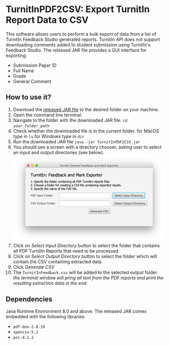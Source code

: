 # TurnitInPDF2CSV: Export TurnitIn Report Data to CSV 
This software allows users to perform a bulk export of data from a list of TurnitIn Feedback Studio generated reports. 
TurnitIn API does not support downloading comments added to student submission using TurnitIn's Feedback Studio. The released JAR file provides a GUI interface for exporting:
* Submission Paper ID
* Full Name
* Grade
* General Comment
## How to use it?
1. Download the [released JAR file](https://github.com/kstepanyan/TurnitInPDF2CSV/releases/download/v0.1/TurnitInPDF2CSV.jar) to the desired folder on your machine.
1. Open the command line terminal.
1. Navigate to the folder with the downloaded JAR file. 
        ```
        cd your_folder_path
        ```
1. Check whether the downloaded file is in the current folder.
        for MacOS type in
        ```
        ls
        ```
        for Windows type in
        ```
        dir
        ```
1. Run the downloaded JAR file
        ```
        java -jar TurnitInPDF2CSV.jar
        ```
1. You should see a screen with a directory chooser, asking user to select an input and output directories (see below).
          <img src="TurnitInPDF2CSV-screenshot.png" width="500" alt="Screenshot of the TurnitInPDF2CSV">
1. Click on *Select Input Directory* button to select the folder that contains all PDF TurnitIn Reports that need to be processed.
1. Click on *Select Output Directory* button to select the folder which will contain the CSV containing extracted data. 
1. Click *Generate CSV*
1. The 
        ```
        TurnitInFeedback.csv
        ```
will be added to the selected output folder.
*the terminal window will pring all text from the PDF reports and print the resulting extraction data in the end*
          
## Dependencies
Java Runtime Environment 8.0 and above. 
The released JAR comes embedded with the following libraries:
* ```pdf-box-2.0.19```
* ```opencsv-5.2```
* ```poi-4.1.2```
